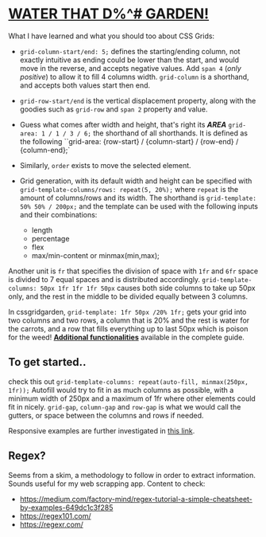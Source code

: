 # [WATER THAT D%^# GARDEN!](https://cssgridgarden.com/)

What I have learned and what you should too about CSS Grids: 

* `grid-column-start/end: 5;` defines the starting/ending column, not exactly intuitive as ending could be lower than the start, and would move in the reverse, and accepts negative values. Add `span 4` (*only positive*) to allow it to fill 4 columns width. `grid-column` is a shorthand, and accepts both values start then end.

* `grid-row-start/end` is the vertical displacement property, along with the goodies such as `grid-row` and `span 2` property and value.

* Guess what comes after width and height, that's right its ***AREA*** `grid-area: 1 / 1 / 3 / 6;` the shorthand of all shorthands. It is defined as the following ``grid-area: {row-start} / {column-start} / {row-end} / {column-end};`

* Similarly, `order` exists to move the selected element.

* Grid generation, with its default width and height can be specified with `grid-template-columns/rows: repeat(5, 20%);` where `repeat` is the amount of columns/rows and its width. The shorthand is `grid-template: 50% 50% / 200px;` and the template can be used with the following inputs and their combinations: 
  - length
  - percentage
  - flex
  - max/min-content or minmax(min,max);


Another unit is `fr` that specifies the division of space with `1fr` and `6fr` space is divided to 7 equal spaces and is distributed accordingly. `grid-template-columns: 50px 1fr 1fr 1fr 50px` causes both side columns to take up 50px only, and the rest in the middle to be divided equally between 3 columns.

In cssgridgarden, `grid-template: 1fr 50px /20% 1fr;` gets your grid into two columns and two rows, a column that is 20% and the rest is water for the carrots, and a row that fills everything up to last 50px which is poison for the weed!
[**Additional functionalities**](https://css-tricks.com/snippets/css/complete-guide-grid/) available in the complete guide.

## To get started.. 
check this out `grid-template-columns: repeat(auto-fill, minmax(250px, 1fr));`
Autofill would try to fit in as much columns as possible, with a minimum width of 250px and a maximum of 1fr where other elements could fit in nicely.
`grid-gap`, `column-gap` and `row-gap` is what we would call the gutters, or space between the columns and rows if needed.

Responsive examples are further investigated in [this link](https://medium.com/samsung-internet-dev/common-responsive-layouts-with-css-grid-and-some-without-245a862f48df).

## Regex? 

Seems from a skim, a methodology to follow in order to extract information. Sounds useful for my web scrapping app.
Content to check: 
* https://medium.com/factory-mind/regex-tutorial-a-simple-cheatsheet-by-examples-649dc1c3f285
* https://regex101.com/
* https://regexr.com/
